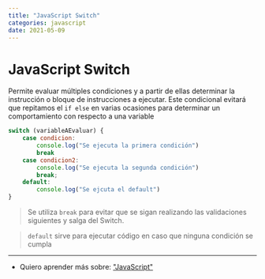```yaml
---
title: "JavaScript Switch"
categories: javascript
date: 2021-05-09
---
```


# JavaScript Switch

Permite evaluar múltiples condiciones y a partir de ellas determinar la instrucción o bloque de instrucciones a ejecutar. Este condicional evitará que repitamos el `if else` en varias ocasiones para determinar un comportamiento con respecto a una variable

````js
switch (variableAEvaluar) {
	case condicion:
		console.log("Se ejecuta la primera condición")
		break
	case condicion2:
		console.log("Se ejecuta la segunda condición")
		break;
	default:
		console.log("Se ejcuta el default")
}
````

> Se utiliza `break` para evitar que se sigan realizando las validaciones siguientes y salga del Switch.

> `default` sirve para ejecutar código en caso que ninguna condición se cumpla

***

- Quiero aprender más sobre: ["JavaScript"](../00/javascript)
